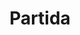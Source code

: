 ---
ref: sol-030-0203
title: "Partida"
author_name: ["Rui Azevedo"]
publisher: ["unknown publisher"]
year: "y1980"
origin: ["Portugal"]
formats: ["book, book-cover"]
disciplines: ["graphic-design"]
tags:
layout: artifact
status: ["scan"]
published: false
int_published: false
image_count:
date_added: 2023-06-16
batch:
---